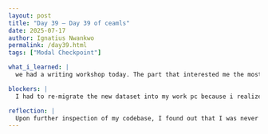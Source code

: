 ```yaml
---
layout: post
title: "Day 39 – Day 39 of ceamls"
date: 2025-07-17
author: Ignatius Nwankwo
permalink: /day39.html
tags: ["Modal Checkpoint"]

what_i_learned: |  
  we had a writing workshop today. The part that interested me the most was about sports betting and how much money it makes annually in the state of maryland ever since it was legalized. I didnt even know it was illegal before. My results for efficientnetb4 using the latest hyperparameters was very poor. I began training b5 with my optuna hyperparameters on this new dataset, and it should hopefully be done by the end of the day or tomorrow.

blockers: |
  I had to re-migrate the new dataset into my work pc because i realized that training models is easier there unlike my laptop. I also noticed that I am not the most organized and that my coding knowledge is pretty limited but I try to learn from each mistake. Partly due to the personality workshop done on Tuesday, as an ISTJ, I noticed that I tend to have perfectionistic habits that stop me from learning new things and I'm trying to work on that as well.

reflection: |
  Upon further inspection of my codebase, I found out that I was never actually training Optuna on b5, but was actually running it on b4 the entire time. I was changing the wrong variable, one that was never reused throughout the entire code. Though its not a massive failure, it does change things. I think this model will be the last that I am training. In the meantime, I will reorganize my work and spend the remainder of my time putting the research paper together. I will also research more on batch normalization and develop the diagram for my current models to add to the research paper. I noticed that working together and asking questions makes research more fun and collaborative than being an island. It makes me realize just how little I actually know.
---
```

